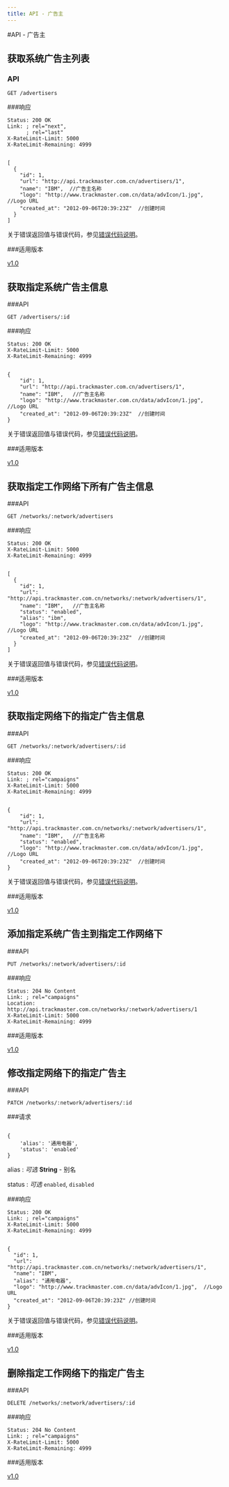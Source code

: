 ```yaml
---
title: API - 广告主
---
```


#API - 广告主

<h2 id="p1">获取系统广告主列表</h2>

### API

    GET /advertisers

###响应
<pre class="headers">
<code>Status: 200 OK
Link: <http://api.trackmaster.com.cn/advertisers?page=2>; rel="next",
      <http://api.trackmaster.com.cn/advertisers?page=10>; rel="last"
X-RateLimit-Limit: 5000
X-RateLimit-Remaining: 4999
</code></pre>
<pre class="highlight">
<code class="language-javascript">
[
  {
    "id": 1,
    "url": "http://api.trackmaster.com.cn/advertisers/1",
    "name": "IBM",  //广告主名称
    "logo": "http://www.trackmaster.com.cn/data/advIcon/1.jpg",  //Logo URL
    "created_at": "2012-09-06T20:39:23Z"  //创建时间
  }
]
</code></pre>

关于错误返回值与错误代码，参见[错误代码说明][apiCommon]。  


###适用版本

[v1.0][version]

<h2 id="p2">获取指定系统广告主信息</h2>

###API

    GET /advertisers/:id

###响应
<pre class="headers">
<code>Status: 200 OK
X-RateLimit-Limit: 5000
X-RateLimit-Remaining: 4999
</code></pre>
<pre class="highlight">
<code class="language-javascript">
{
    "id": 1,
    "url": "http://api.trackmaster.com.cn/advertisers/1",
    "name": "IBM",   //广告主名称
    "logo": "http://www.trackmaster.com.cn/data/advIcon/1.jpg",  //Logo URL
    "created_at": "2012-09-06T20:39:23Z"  //创建时间
}
</code></pre>
关于错误返回值与错误代码，参见[错误代码说明][apiCommon]。  

###适用版本

[v1.0][version]

<h2 id="p3">获取指定工作网络下所有广告主信息</h2>

###API

    GET /networks/:network/advertisers

###响应
<pre class="headers">
<code>Status: 200 OK
X-RateLimit-Limit: 5000
X-RateLimit-Remaining: 4999
</code></pre>
<pre class="highlight">
<code class="language-javascript">
[
  {
    "id": 1,
    "url": "http://api.trackmaster.com.cn/networks/:network/advertisers/1",
    "name": "IBM",   //广告主名称
    "status": "enabled",
    "alias": "ibm",
    "logo": "http://www.trackmaster.com.cn/data/advIcon/1.jpg",  //Logo URL
    "created_at": "2012-09-06T20:39:23Z"  //创建时间
  }
]
</code></pre>

关于错误返回值与错误代码，参见[错误代码说明][apiCommon]。

###适用版本

[v1.0][version]

<h2 id="p4">获取指定网络下的指定广告主信息</h2>

###API

    GET /networks/:network/advertisers/:id

###响应
<pre class="headers">
<code>Status: 200 OK
Link: <http://api.trackmaster.com.cn/networks/:network/advertisers/1/camaigns>; rel="campaigns"
X-RateLimit-Limit: 5000
X-RateLimit-Remaining: 4999
</code></pre>
<pre class="highlight">
<code class="language-javascript">
{
    "id": 1,
    "url": "http://api.trackmaster.com.cn/networks/:network/advertisers/1",
    "name": "IBM",   //广告主名称
    "status": "enabled",
    "logo": "http://www.trackmaster.com.cn/data/advIcon/1.jpg",  //Logo URL
    "created_at": "2012-09-06T20:39:23Z"  //创建时间
}
</code></pre>

关于错误返回值与错误代码，参见[错误代码说明][apiCommon]。

###适用版本

[v1.0][version]

<h2 id="p5">添加指定系统广告主到指定工作网络下</h2>

###API

    PUT /networks/:network/advertisers/:id

###响应
<pre class="headers no-response">
<code>Status: 204 No Content 
Link: <http://api.trackmaster.com.cn/networks/:network/advertisers/1/camaigns>; rel="campaigns"
Location: http://api.trackmaster.com.cn/networks/:network/advertisers/1
X-RateLimit-Limit: 5000
X-RateLimit-Remaining: 4999
</code></pre>

###适用版本

[v1.0][version]


<h2 id="p6">修改指定网络下的指定广告主</h2>

###API

    PATCH /networks/:network/advertisers/:id

###请求
<pre class="highlight">
<code class="language-javascript">	
{
    'alias': '通用电器',
    'status': 'enabled'
}
</code></pre>
alias
: _可选_ **String** - 别名

status
: _可选_ `enabled`, `disabled`

###响应
<pre class="headers">
<code>Status: 200 OK
Link: <http://api.trackmaster.com.cn/networks/:network/advertisers/1/camaigns>; rel="campaigns"
X-RateLimit-Limit: 5000
X-RateLimit-Remaining: 4999
</code></pre>
<pre class="highlight">
<code class="language-javascript">
{
  "id": 1,
  "url": "http://api.trackmaster.com.cn/networks/:network/advertisers/1",
  "name": "IBM",
  "alias": "通用电器",
  "logo": "http://www.trackmaster.com.cn/data/advIcon/1.jpg",  //Logo URL
  "created_at": "2012-09-06T20:39:23Z" //创建时间
}
</code></pre>

关于错误返回值与错误代码，参见[错误代码说明][apiCommon]。

###适用版本

[v1.0][version]

<h2 id="p7">删除指定工作网络下的指定广告主</h2>

###API

    DELETE /networks/:network/advertisers/:id

###响应
<pre class="headers no-response">
<code>Status: 204 No Content 
Link: <http://api.trackmaster.com.cn/networks/:network/advertisers>; rel="campaigns"
X-RateLimit-Limit: 5000
X-RateLimit-Remaining: 4999
</code></pre>

###适用版本

[v1.0][version]


[version]: /trackmaster/v1/apiVersion/
[apiCommon]:/trackmaster/v1/apiCommon/#p5

